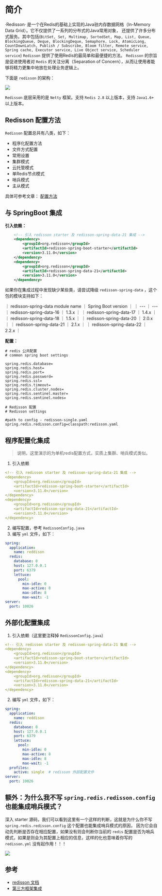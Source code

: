 # 简介

·Redisson· 是一个在Redis的基础上实现的Java驻内存数据网格（In-Memory Data Grid）。它不仅提供了一系列的分布式的Java常用对象，
还提供了许多分布式服务。其中包括(`BitSet, Set, Multimap, SortedSet, Map, List, Queue, BlockingQueue, Deque, BlockingDeque,
 Semaphore, Lock, AtomicLong, CountDownLatch, Publish / Subscribe, Bloom filter, Remote service, Spring cache,
  Executor service, Live Object service, Scheduler service`) `Redisson` 提供了使用Redis的最简单和最便捷的方法。
  `Redisson` 的宗旨是促进使用者对 `Redis` 的关注分离（Separation of Concern），从而让使用者能够将精力更集中地放在处理业务逻辑上。

下面是 `redisson` 的架构：

![](https://camo.githubusercontent.com/33f29c6abc2ad60c4f90f1dd08ce19ff17f12688/68747470733a2f2f7265646973736f6e2e6f72672f6172636869746563747572652e706e67)

`Redisson` 底层采用的是 `Netty` 框架。支持 `Redis 2.8` 以上版本，支持 `Java1.6+` 以上版本。


## Redisson 配置方法

`Redisson` 配置总共有八类，如下：

* 程序化配置方法
* 文件方式配置
* 常用设置
* 集群模式
* 云托管模式
* 单Redis节点模式
* 哨兵模式
* 主从模式

具体可参考文章： [配置方法](https://github.com/redisson/redisson/wiki/2.-%E9%85%8D%E7%BD%AE%E6%96%B9%E6%B3%95)

## 与 SpringBoot 集成

**引入依赖：**

```xml
    <!-- 引入 redisson starter 及 redisson-spring-data-21 集成 -->
    <dependency>
        <groupId>org.redisson</groupId>
        <artifactId>redisson-spring-boot-starter</artifactId>
        <version>3.11.0</version>
    </dependency>
    <dependency>
        <groupId>org.redisson</groupId>
        <artifactId>redisson-spring-data-21</artifactId>
        <version>3.11.0</version>
    </dependency>
```

如果你在集成过程中发现缺少某些类，请尝试降级 `redisson-spring-data` ，这个包的模块支持如下：

｜ redisson-spring-data module name	｜ Spring Boot version ｜
｜ --- ｜ --- 
｜ redisson-spring-data-16  ｜ 1.3.x ｜
｜ redisson-spring-data-17	｜ 1.4.x ｜
｜ redisson-spring-data-18	｜ 1.5.x ｜
｜ redisson-spring-data-20	｜ 2.0.x ｜
｜ redisson-spring-data-21	｜ 2.1.x ｜
｜ redisson-spring-data-22	｜ 2.2.x ｜


**配置：**

```properties
# redis 公共配置
# common spring boot settings

spring.redis.database=
spring.redis.host=
spring.redis.port=
spring.redis.password=
spring.redis.ssl=
spring.redis.timeout=
spring.redis.cluster.nodes=
spring.redis.sentinel.master=
spring.redis.sentinel.nodes=

# Redisson 配置
# Redisson settings

#path to config - redisson-single.yaml
spring.redis.redisson.config=classpath:redisson.yaml
```


## 程序配置化集成

> 说明，这里演示的为单机redis配置方式，实质上集群、哨兵模式类似。

1. 引入依赖
  ```yaml
  <!-- 引入 redisson starter 及 redisson-spring-data-21 集成 -->
  <dependency>
      <groupId>org.redisson</groupId>
      <artifactId>redisson-spring-boot-starter</artifactId>
      <version>3.11.0</version>
  </dependency>
  <dependency>
      <groupId>org.redisson</groupId>
      <artifactId>redisson-spring-data-21</artifactId>
      <version>3.11.0</version>
  </dependency>
  ```
2. 编写配置，参考 `RedissonConfig.java`
3. 编写 `yml` 文件，如下：
  ```yaml
  spring:
    application:
      name: reddison
    redis:
      database: 0
      host: 127.0.0.1
      port: 6379
      lettuce:
        pool:
          min-idle: 0
          max-active: 8
          max-idle: 8
          max-wait: -1
  server:
    port: 10026
  ``` 

## 外部化配置集成

1. 引入依赖（这里要注释掉 `RedissonConfig.java`）
  ```yaml
  <!-- 引入 redisson starter 及 redisson-spring-data-21 集成 -->
  <dependency>
      <groupId>org.redisson</groupId>
      <artifactId>redisson-spring-boot-starter</artifactId>
      <version>3.11.0</version>
  </dependency>
  <dependency>
      <groupId>org.redisson</groupId>
      <artifactId>redisson-spring-data-21</artifactId>
      <version>3.11.0</version>
  </dependency>
  ```
2. 编写 `yml` 文件，如下：
  ```yaml
  spring:
    application:
      name: reddison
    redis:
      database: 0
      host: 127.0.0.1
      port: 6379
      lettuce:
        pool:
          min-idle: 0
          max-active: 8
          max-idle: 8
          max-wait: -1
    profiles:
      active: single  # redisson 外部配置文件
  server:
    port: 10026
  ```

## 额外：为什么我不写 `spring.redis.redisson.config` 也能集成哨兵模式？

深入 starter 源码，我们可以看到这里有一个这样的判断，这就是为什么你不写 `spring.redis.redisson.config` 这个配置也能集成哨兵模式的原因，
因为它会自动先判断是否存在相应配置，如果没有则会判断你当前的 `redis` 配置是否为哨兵模式，如果是则会为其配置上相应的信息，这样的化也意味着你写的 `redisson.yml` 没有起作用！！！

![](http://rexlin600-blog.oss-cn-chengdu.aliyuncs.com/2020-05-31-130521.png)


## 参考

- [redisson 文档](https://github.com/redisson/redisson/wiki)
- [第三方框架集成](https://github.com/redisson/redisson/wiki/14.-%E7%AC%AC%E4%B8%89%E6%96%B9%E6%A1%86%E6%9E%B6%E6%95%B4%E5%90%88)
